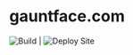 # gauntface.com

![Build](https://github.com/gauntface/gauntface.com/workflows/Build/badge.svg) | ![Deploy Site](https://github.com/gauntface/gauntface.com/workflows/Deploy%20Site/badge.svg)